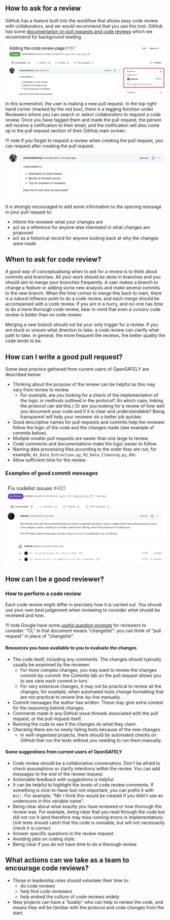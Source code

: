 ## How to ask for a review

GitHub has a feature built into the workflow that allows easy code review with collaborators, and we would recommend
that you use this tool. GitHub has some [documentation on pull requests and code reviews](https://docs.github.com/en/github/collaborating-with-issues-and-pull-requests/about-pull-request-reviews) which we recommend for background reading.

![An example of GitHub's pull request feature.](./images/code-review-main.png)

In this screenshot, the user is making a new pull request. In the top right-hand corner (marked by the
red box), there is a tagging function under Reviewers where you can search or select collaborators to request a code review.
Once you have tagged them and made the pull request, the person will receive a notification to their
email, and the notification will also come up in the pull request section of their GitHub main screen.

!!! note
    If you forget to request a review when creating the pull request, you can request after creating the pull request.

![An example of a pull request description as shown on GitHub.](./images/pr-desc.png)

It is strongly encouraged to add some information to the opening message in your pull request to:

* inform the reviewer what your changes are
* act as a reference for anyone else interested in what changes are proposed
* act as a historical record for anyone looking back at why the changes were made

## When to ask for code review?

A good way of conceptualising when to ask for a review is to think about commits and branches. All your work should be done in branches and you should aim to
merge your branches frequently. A user makes a branch to change a feature or adding some new analysis and make several commits to the new branch. When the time comes to merge this back to main, there is a natural inflexion point to do a code review, and each merge should be
accompanied with a code review. If you are in a hurry, and no-one has time to do a more thorough
code review, bear in mind that even a cursory code review is better than no code review.

Merging a new branch should not be your only trigger for a review. If you are stuck or unsure what direction to take, a code review can clarify what path to take. In general, the more frequent the reviews, the better quality the code tends to be.

## How can I write a good pull request?

Some best practice gathered from current users of OpenSAFELY are described below:

- Thinking about the purpose of the review can be helpful as this may vary from review to review.
    - For example, are you looking for a check of the implementation of the logic or methods outlined in the protocol?
      (In which case, linking the protocol can aid this.)
      Or are you looking for a review of how well you document your code and if it is clear and understandable?
      Being transparent will help your reviewer do a better job quicker.
- Good descriptive names for pull requests and commits help the reviewer follow the logic of the code and the changes made (see example of commits below).
- Multiple smaller pull requests are easier than one large to review.
- Code comments and documentations make the logic easier to follow.
- Naming data processing files according to the order they are run, for example, `01_Data_Extraction.py`, `02_Data_Cleaning.py`, etc.
- Allow sufficient time for the review.

### Examples of good commit messages
![An example of a good commit message as shown on GitHub.](./images/good-pr-pic.png)

## How can I be a good reviewer?

### How to perform a code review

Each code review might differ in precisely how it is carried out.
You should use your own best judgement when reviewing to consider *what* should be reviewed and *how*.

!!! note
    Google have some [useful question prompts](https://google.github.io/eng-practices/review/reviewer/looking-for.html) for reviewers to consider. "CL" in that document means "changelist": you can think of "pull request" in place of "changelist".

#### Resources you have available to you to evaluate the changes

* The code itself, including any comments.
  The changes should typically usually be examined by the reviewer.
    * For more complex changes, you may want to review the changes commit-by-commit:
      the Commits tab on the pull request allows you to see view each commit in turn.
    * For very extensive changes, it may not be practical to review all the changes;
      for example, when automated tools change formatting that are not practical to review line-by-line manually.
* Commit messages the author has written.
  These may give extra context for the reasoning behind changes.
* Comments made in any GitHub issue threads associated with the pull request,
  or the pull request itself.
* Running the code to see if the changes do what they claim.
* Checking there are no newly failing tests because of the new changes.
    * In well-organised projects, there should be automated checks on GitHub that run the tests without you needing to run them manually.

#### Some suggestions from current users of OpenSAFELY

- Code review should be a collaborative conversation.
  Don't be afraid to check assumptions or clarify intentions within the review.
  You can add messages to the end of the review request.
- Actionable feedback with suggestions is helpful.
- It can be helpful to highlight the levels of code review comments.
  If something is nice-to-have-but-not-important,
  you can prefix it with `Nit:`.
  For example, "Nit: I think this would be cleared if you didn't use an underscore in this variable name".
- Being clear about what exactly you have reviewed or how thorough the review was.
  For example, being clear that you read through the code but did not run it
  (and therefore may miss running errors in implementation).
  Unit tests should catch that the code is runnable,
  but will not necessarily check it is correct.
- Answer specific questions in the review request.
- Avoiding jabs on coding style.
- Being clear if you do not have time to do a thorough review.

## What actions can we take as a team to encourage code reviews?

- Those in leadership roles should volunteer their time to:
    - do code reviews
    - help find code reviewers
    - help embed the culture of code-reviews widely
- New projects can have a "buddy" who can help to review the code,
  and means they will be familiar with the protocol and code changes from the start.
